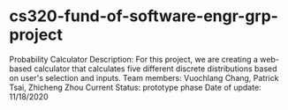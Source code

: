 # cs320-fund-of-software-engr-grp-project
Probability Calculator
Description: For this project, we are creating a web-based calculator that calculates five different discrete distributions based on user's selection and inputs.
Team members: Vuochlang Chang, Patrick Tsai, Zhicheng Zhou
Current Status: prototype phase 
Date of update: 11/18/2020

